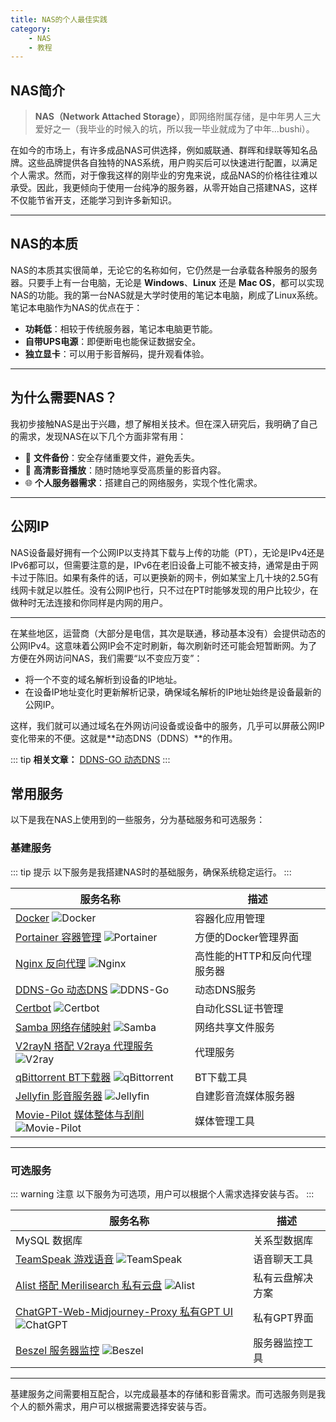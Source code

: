 ```yaml
---
title: NAS的个人最佳实践
category:
    - NAS
    - 教程
---
```


## NAS简介

> **NAS（Network Attached Storage）**，即网络附属存储，是中年男人三大爱好之一（我毕业的时候入的坑，所以我一毕业就成为了中年...bushi）。

在如今的市场上，有许多成品NAS可供选择，例如威联通、群晖和绿联等知名品牌。这些品牌提供各自独特的NAS系统，用户购买后可以快速进行配置，以满足个人需求。然而，对于像我这样的刚毕业的穷鬼来说，成品NAS的价格往往难以承受。因此，我更倾向于使用一台纯净的服务器，从零开始自己搭建NAS，这样不仅能节省开支，还能学习到许多新知识。

---

## NAS的本质

NAS的本质其实很简单，无论它的名称如何，它仍然是一台承载各种服务的服务器。只要手上有一台电脑，无论是 **Windows**、**Linux** 还是 **Mac OS**，都可以实现NAS的功能。我的第一台NAS就是大学时使用的笔记本电脑，刷成了Linux系统。笔记本电脑作为NAS的优点在于：

- **功耗低**：相较于传统服务器，笔记本电脑更节能。
- **自带UPS电源**：即便断电也能保证数据安全。
- **独立显卡**：可以用于影音解码，提升观看体验。

---

## 为什么需要NAS？

我初步接触NAS是出于兴趣，想了解相关技术。但在深入研究后，我明确了自己的需求，发现NAS在以下几个方面非常有用：

- 📂 **文件备份**：安全存储重要文件，避免丢失。
- 🎥 **高清影音播放**：随时随地享受高质量的影音内容。
- 🌐 **个人服务器需求**：搭建自己的网络服务，实现个性化需求。

---

## 公网IP

NAS设备最好拥有一个公网IP以支持其下载与上传的功能（PT），无论是IPv4还是IPv6都可以，但需要注意的是，IPv6在老旧设备上可能不被支持，通常是由于网卡过于陈旧。如果有条件的话，可以更换新的网卡，例如某宝上几十块的2.5G有线网卡就足以胜任。没有公网IP也行，只不过在PT时能够发现的用户比较少，在做种时无法连接和你同样是内网的用户。

---

在某些地区，运营商（大部分是电信，其次是联通，移动基本没有）会提供动态的公网IPv4。这意味着公网IP会不定时刷新，每次刷新时还可能会短暂断网。为了方便在外网访问NAS，我们需要“以不变应万变”：

- 将一个不变的域名解析到设备的IP地址。
- 在设备IP地址变化时更新解析记录，确保域名解析的IP地址始终是设备最新的公网IP。

这样，我们就可以通过域名在外网访问设备或设备中的服务，几乎可以屏蔽公网IP变化带来的不便。这就是**动态DNS（DDNS）**的作用。

::: tip
**相关文章：** [DDNS-GO 动态DNS](./basic/3-ddns-go.md)
:::

## 常用服务

以下是我在NAS上使用到的一些服务，分为基础服务和可选服务：

### 基建服务

::: tip 提示
以下服务是我搭建NAS时的基础服务，确保系统稳定运行。
:::

| 服务名称 | 描述 |
| -------- | ---- |
| [Docker](./basic/docker.md) ![Docker](https://img.shields.io/badge/Docker-0db7f2?style=flat-square&logo=docker&logoColor=white) | 容器化应用管理 |
| [Portainer 容器管理](./basic/portainer.md) ![Portainer](https://img.shields.io/badge/Portainer-5c6b7d?style=flat-square&logo=portainer&logoColor=white) | 方便的Docker管理界面 |
| [Nginx 反向代理](./basic/nginx.md) ![Nginx](https://img.shields.io/badge/Nginx-009639?style=flat-square&logo=nginx&logoColor=white) | 高性能的HTTP和反向代理服务器 |
| [DDNS-Go 动态DNS](./basic/ddns-go.md) ![DDNS-Go](https://img.shields.io/badge/DDNS-Go-ff3c00?style=flat-square&logo=cloudflare&logoColor=white) | 动态DNS服务 |
| [Certbot](./basic/certbot.md) ![Certbot](https://img.shields.io/badge/Certbot-003b57?style=flat-square&logo=letsencrypt&logoColor=white) | 自动化SSL证书管理 |
| [Samba 网络存储映射](./basic/samba.md) ![Samba](https://img.shields.io/badge/Samba-4e9e3a?style=flat-square&logo=samba&logoColor=white) | 网络共享文件服务 |
| [V2rayN 搭配 V2raya 代理服务](./basic/v2rayn.md) ![V2ray](https://img.shields.io/badge/V2ray-4b4b4b?style=flat-square&logo=vmware&logoColor=white) | 代理服务 |
| [qBittorrent BT下载器](./basic/qbittorrent.md) ![qBittorrent](https://img.shields.io/badge/qBittorrent-4a90e2?style=flat-square&logo=qbit&logoColor=white) | BT下载工具 |
| [Jellyfin 影音服务器](./basic/jellyfin.md) ![Jellyfin](https://img.shields.io/badge/Jellyfin-ff3d00?style=flat-square&logo=jellyfin&logoColor=white) | 自建影音流媒体服务器 |
| [Movie-Pilot 媒体整体与刮削](./basic/movie-pilot.md) ![Movie-Pilot](https://img.shields.io/badge/Movie--Pilot-ffcc00?style=flat-square&logo=movie&logoColor=black) | 媒体管理工具 |

---

### 可选服务

::: warning 注意
以下服务为可选项，用户可以根据个人需求选择安装与否。
:::

| 服务名称 | 描述 |
| -------- | ---- |
| MySQL 数据库 | 关系型数据库 |
| [TeamSpeak 游戏语音](./optional/teamspeak.md) ![TeamSpeak](https://img.shields.io/badge/TeamSpeak-1e90ff?style=flat-square&logo=teamspeak&logoColor=white) | 语音聊天工具 |
| [Alist 搭配 Merilisearch 私有云盘](./optional/alist.md) ![Alist](https://img.shields.io/badge/Alist-ff9000?style=flat-square&logo=alist&logoColor=white) | 私有云盘解决方案 |
| [ChatGPT-Web-Midjourney-Proxy 私有GPT UI](./optional/gpt.md) ![ChatGPT](https://img.shields.io/badge/ChatGPT-00bfff?style=flat-square&logo=openai&logoColor=white) | 私有GPT界面 |
| [Beszel 服务器监控](./optional/beszel.md) ![Beszel](https://img.shields.io/badge/Beszel-ff4500?style=flat-square&logo=monitor&logoColor=white) | 服务器监控工具 |

---

基建服务之间需要相互配合，以完成最基本的存储和影音需求。而可选服务则是我个人的额外需求，用户可以根据需要选择安装与否。